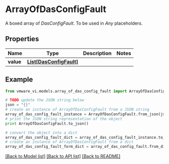 # ArrayOfDasConfigFault

A boxed array of *DasConfigFault*. To be used in *Any* placeholders. 

## Properties
Name | Type | Description | Notes
------------ | ------------- | ------------- | -------------
**value** | [**List[DasConfigFault]**](DasConfigFault.md) |  | 

## Example

```python
from vmware_vi.models.array_of_das_config_fault import ArrayOfDasConfigFault

# TODO update the JSON string below
json = "{}"
# create an instance of ArrayOfDasConfigFault from a JSON string
array_of_das_config_fault_instance = ArrayOfDasConfigFault.from_json(json)
# print the JSON string representation of the object
print ArrayOfDasConfigFault.to_json()

# convert the object into a dict
array_of_das_config_fault_dict = array_of_das_config_fault_instance.to_dict()
# create an instance of ArrayOfDasConfigFault from a dict
array_of_das_config_fault_form_dict = array_of_das_config_fault.from_dict(array_of_das_config_fault_dict)
```
[[Back to Model list]](../README.md#documentation-for-models) [[Back to API list]](../README.md#documentation-for-api-endpoints) [[Back to README]](../README.md)


